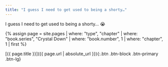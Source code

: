 ```yaml
---
title: "I guess I need to get used to being a shorty…"
---
```


I guess I need to get used to being a shorty… 😭

{% assign page = site.pages
  | where: "type", "chapter"
  | where: "book.series", "Crystal Down"
  | where: "book.number", 1
  | where: "chapter", 1
  | first %}

[{{ page.title }}]({{ page.url | absolute_url }}){:.btn .btn-block .btn-primary .btn-lg}
<!--more-->